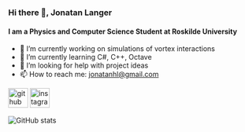 ### Hi there 👋, Jonatan Langer
#### I am a Physics and Computer Science Student at Roskilde University

- 🔭 I’m currently working on simulations of vortex interactions 
- 🌱 I’m currently learning C#, C++, Octave 
- 🤔 I’m looking for help with project ideas
- 📫 How to reach me: jonatanhl@gmail.com


[<img src='https://cdn.jsdelivr.net/npm/simple-icons@3.0.1/icons/github.svg' alt='github' height='40'>](https://github.com/jonatan-student)  [<img src='https://cdn.jsdelivr.net/npm/simple-icons@3.0.1/icons/instagram.svg' alt='instagram' height='40'>](https://www.instagram.com/normaljon/)  

![GitHub stats](https://github-readme-stats.vercel.app/api?username=jonatan-student&show_icons=true)  


